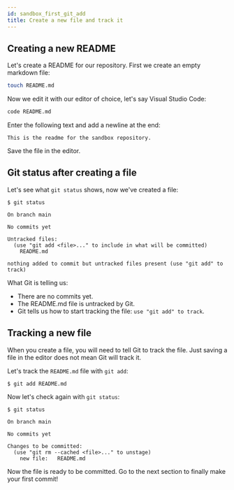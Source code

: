 ```yaml
---
id: sandbox_first_git_add
title: Create a new file and track it
---
```


## Creating a new README

Let's create a README for our repository.
First we create an empty markdown file:

```bash
touch README.md
```

Now we edit it with our editor of choice, let's say Visual Studio Code:

```bash
code README.md
```

Enter the following text and add a newline at the end:

```
This is the readme for the sandbox repository.

```

Save the file in the editor.

## Git status after creating a file

Let's see what `git status` shows, now we've created a file:

```git
$ git status

On branch main

No commits yet

Untracked files:
  (use "git add <file>..." to include in what will be committed)
	README.md

nothing added to commit but untracked files present (use "git add" to track)

```

What Git is telling us:

- There are no commits yet.
- The README.md file is untracked by Git.
- Git tells us how to start tracking the file: `use "git add" to track`.

## Tracking a new file

When you create a file, you will need to tell Git to track the file.
Just saving a file in the editor does not mean Git will track it.

Let's track the `README.md` file with `git add`:

```git
$ git add README.md
```

Now let's check again with `git status`:

```git
$ git status

On branch main

No commits yet

Changes to be committed:
  (use "git rm --cached <file>..." to unstage)
	new file:   README.md

```

Now the file is ready to be committed.
Go to the next section to finally make your first commit!
